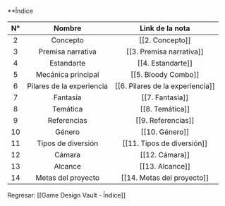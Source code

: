 
**Índice

| N°  |          Nombre           |         Link de la nota          |
| :-: | :-----------------------: | :------------------------------: |
|  2  |         Concepto          |         [[2. Concepto]]          |
|  3  |     Premisa narrativa     |     [[3. Premisa narrativa]]     |
|  4  |        Estandarte         |        [[4. Estandarte]]         |
|  5  |    Mecánica principal     |    [[5. Bloody Combo]]     |
|  6  | Pilares de la experiencia | [[6. Pilares de la experiencia]] |
|  7  |         Fantasía          |         [[7. Fantasía]]          |
|  8  |         Temática          |         [[8. Temática]]          |
|  9  |        Referencias        |        [[9. Referencias]]        |
| 10  |          Género           |          [[10. Género]]          |
| 11  |    Tipos de diversión     |    [[11. Tipos de diversión]]    |
| 12  |          Cámara           |          [[12. Cámara]]          |
| 13  |          Alcance          |         [[13. Alcance]]          |
| 14  |    Metas del proyecto     |    [[14. Metas del proyecto]]    |

Regresar: [[Game Design Vault - Índice]]

